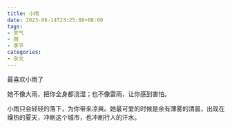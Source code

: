 ```yaml
---
title: 小雨
date: 2023-06-14T23:25:08+08:00
tags:
- 天气
- 雨
- 季节
categories:
- 杂文
---
```

最喜欢小雨了

​她不像大雨，把你全身都浇湿；也不像雷雨，让你感到害怕。

小雨只会轻轻的落下，为你带来凉爽。她最可爱的时候是余有薄雾的清晨，出现在燥热的夏天，冲刷这个城市，也冲刷行人的汗水。
